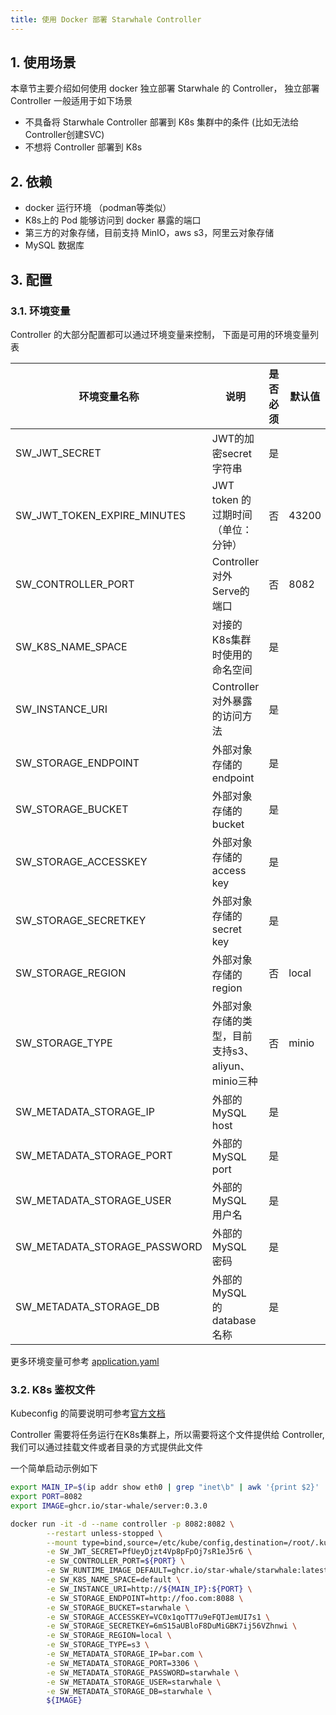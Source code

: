 ```yaml
---
title: 使用 Docker 部署 Starwhale Controller
---
```


## 1. 使用场景

本章节主要介绍如何使用 docker 独立部署 Starwhale 的 Controller， 独立部署 Controller 一般适用于如下场景

* 不具备将 Starwhale Controller 部署到 K8s 集群中的条件 (比如无法给Controller创建SVC)
* 不想将 Controller 部署到 K8s

## 2. 依赖

* docker 运行环境 （podman等类似）
* K8s上的 Pod 能够访问到 docker 暴露的端口
* 第三方的对象存储，目前支持 MinIO，aws s3，阿里云对象存储
* MySQL 数据库

## 3. 配置

### 3.1. 环境变量

Controller 的大部分配置都可以通过环境变量来控制， 下面是可用的环境变量列表

| 环境变量名称                   | 说明                              | 是否必须 | 默认值   | 举例                       |
|------------------------------|---------------------------------|---------|--------|--------------------------|
| SW_JWT_SECRET                | JWT的加密secret字符串                 | 是    |||
| SW_JWT_TOKEN_EXPIRE_MINUTES  | JWT token 的过期时间（单位：分钟）          |否|43200||
| SW_CONTROLLER_PORT           | Controller对外Serve的端口            | 否    | 8082 |
| SW_K8S_NAME_SPACE            | 对接的K8s集群时使用的命名空间                |是    | | default                  |
| SW_INSTANCE_URI              | Controller 对外暴露的访问方法            |是    | | <http://controller:8082> |
| SW_STORAGE_ENDPOINT          | 外部对象存储的 endpoint                |是| | <http://foo.com:8088>    |
| SW_STORAGE_BUCKET            | 外部对象存储的 bucket                  |是| | starwhale                |
| SW_STORAGE_ACCESSKEY         | 外部对象存储的 access key              |是|||
| SW_STORAGE_SECRETKEY         | 外部对象存储的 secret key              |是|||
| SW_STORAGE_REGION            | 外部对象存储的 region                  |否|local||
| SW_STORAGE_TYPE              | 外部对象存储的类型，目前支持s3、aliyun、minio三种 |否|minio||
| SW_METADATA_STORAGE_IP       | 外部的MySQL host                   |是|||
| SW_METADATA_STORAGE_PORT     | 外部的MySQL port                   |是|||
| SW_METADATA_STORAGE_USER     | 外部的MySQL 用户名                    |是|||
| SW_METADATA_STORAGE_PASSWORD | 外部的MySQL 密码                     |是|||
| SW_METADATA_STORAGE_DB       | 外部的MySQL 的database 名称           |是|||

更多环境变量可参考 [application.yaml](https://github.com/star-whale/starwhale/blob/main/server/controller/src/main/resources/application.yaml)

### 3.2. K8s 鉴权文件

Kubeconfig 的简要说明可参考[官方文档](https://kubernetes.io/docs/concepts/configuration/organize-cluster-access-kubeconfig/)

Controller 需要将任务运行在K8s集群上，所以需要将这个文件提供给 Controller, 我们可以通过挂载文件或者目录的方式提供此文件

一个简单启动示例如下

```sh
export MAIN_IP=$(ip addr show eth0 | grep "inet\b" | awk '{print $2}' | cut -d/ -f1)
export PORT=8082
export IMAGE=ghcr.io/star-whale/server:0.3.0

docker run -it -d --name controller -p 8082:8082 \
        --restart unless-stopped \
        --mount type=bind,source=/etc/kube/config,destination=/root/.kube/config,readonly \
        -e SW_JWT_SECRET=PfUeyDjzt4Vp8pFpOj7sR1eJ5r6 \
        -e SW_CONTROLLER_PORT=${PORT} \
        -e SW_RUNTIME_IMAGE_DEFAULT=ghcr.io/star-whale/starwhale:latest \
        -e SW_K8S_NAME_SPACE=default \
        -e SW_INSTANCE_URI=http://${MAIN_IP}:${PORT} \
        -e SW_STORAGE_ENDPOINT=http://foo.com:8088 \
        -e SW_STORAGE_BUCKET=starwhale \
        -e SW_STORAGE_ACCESSKEY=VC0x1qoTT7u9eFQTJemUI7s1 \
        -e SW_STORAGE_SECRETKEY=6mS15aUBloF8DuMiGBK7ij56VZhnwi \
        -e SW_STORAGE_REGION=local \
        -e SW_STORAGE_TYPE=s3 \
        -e SW_METADATA_STORAGE_IP=bar.com \
        -e SW_METADATA_STORAGE_PORT=3306 \
        -e SW_METADATA_STORAGE_PASSWORD=starwhale \
        -e SW_METADATA_STORAGE_USER=starwhale \
        -e SW_METADATA_STORAGE_DB=starwhale \
        ${IMAGE}
```
